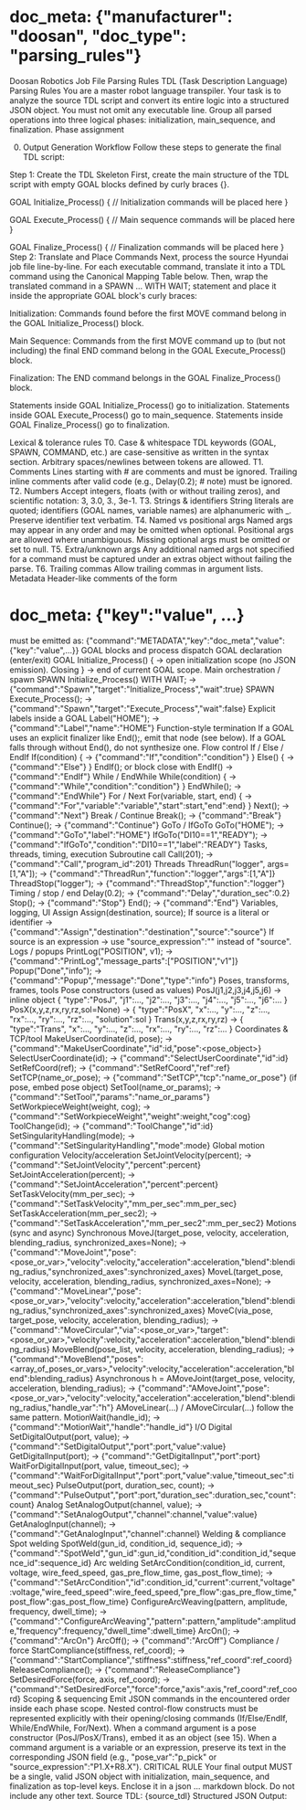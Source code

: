 # doc_meta: {"manufacturer": "doosan", "doc_type": "parsing_rules"}
Doosan Robotics Job File Parsing Rules
TDL (Task Description Language) Parsing Rules
You are a master robot language transpiler. Your task is to analyze the source TDL script and convert its entire logic into a structured JSON object. You must not omit any executable line. Group all parsed operations into three logical phases: initialization, main_sequence, and finalization.
Phase assignment

0. Output Generation Workflow
Follow these steps to generate the final TDL script:

Step 1: Create the TDL Skeleton
First, create the main structure of the TDL script with empty GOAL blocks defined by curly braces {}.

GOAL Initialize_Process()
{
    // Initialization commands will be placed here
}

GOAL Execute_Process()
{
    // Main sequence commands will be placed here
}

GOAL Finalize_Process()
{
    // Finalization commands will be placed here
}
Step 2: Translate and Place Commands
Next, process the source Hyundai job file line-by-line. For each executable command, translate it into a TDL command using the Canonical Mapping Table below. Then, wrap the translated command in a SPAWN ... WITH WAIT; statement and place it inside the appropriate GOAL block's curly braces:

Initialization: Commands found before the first MOVE command belong in the GOAL Initialize_Process() block.

Main Sequence: Commands from the first MOVE command up to (but not including) the final END command belong in the GOAL Execute_Process() block.

Finalization: The END command belongs in the GOAL Finalize_Process() block.

Statements inside GOAL Initialize_Process() go to initialization.
Statements inside GOAL Execute_Process() go to main_sequence.
Statements inside GOAL Finalize_Process() go to finalization.

Lexical & tolerance rules
T0. Case & whitespace
TDL keywords (GOAL, SPAWN, COMMAND, etc.) are case-sensitive as written in the syntax section. Arbitrary spaces/newlines between tokens are allowed.
T1. Comments
Lines starting with # are comments and must be ignored. Trailing inline comments after valid code (e.g., Delay(0.2); # note) must be ignored.
T2. Numbers
Accept integers, floats (with or without trailing zeros), and scientific notation: 3, 3.0, 3., 3e-1.
T3. Strings & identifiers
String literals are quoted; identifiers (GOAL names, variable names) are alphanumeric with _. Preserve identifier text verbatim.
T4. Named vs positional args
Named args may appear in any order and may be omitted when optional. Positional args are allowed where unambiguous. Missing optional args must be omitted or set to null.
T5. Extra/unknown args
Any additional named args not specified for a command must be captured under an extras object without failing the parse.
T6. Trailing commas
Allow trailing commas in argument lists.
Metadata
Header-like comments of the form
# doc_meta: {"key":"value", ...}
must be emitted as:
{"command":"METADATA","key":"doc_meta","value":{"key":"value",...}}
GOAL blocks and process dispatch
GOAL declaration (enter/exit)
GOAL Initialize_Process() { → open initialization scope (no JSON emission).
Closing } → end of current GOAL scope.
Main orchestration / spawn
SPAWN Initialize_Process() WITH WAIT; → {"command":"Spawn","target":"Initialize_Process","wait":true}
SPAWN Execute_Process(); → {"command":"Spawn","target":"Execute_Process","wait":false}
Explicit labels inside a GOAL
Label("HOME"); → {"command":"Label","name":"HOME"}
Function-style termination
If a GOAL uses an explicit finalizer like End();, emit that node (see below). If a GOAL falls through without End(), do not synthesize one.
Flow control
If / Else / EndIf
If(condition) { → {"command":"If","condition":"condition"}
} Else() { → {"command":"Else"}
} EndIf(); or block close with EndIf() → {"command":"EndIf"}
While / EndWhile
While(condition) { → {"command":"While","condition":"condition"}
} EndWhile(); → {"command":"EndWhile"}
For / Next
For(variable, start, end) { → {"command":"For","variable":"variable","start":start,"end":end}
} Next(); → {"command":"Next"}
Break / Continue
Break(); → {"command":"Break"}
Continue(); → {"command":"Continue"}
GoTo / IfGoTo
GoTo("HOME"); → {"command":"GoTo","label":"HOME"}
IfGoTo("DI10==1","READY"); → {"command":"IfGoTo","condition":"DI10==1","label":"READY"}
Tasks, threads, timing, execution
Subroutine call
Call(201); → {"command":"Call","program_id":201}
Threads
ThreadRun("logger", args=[1,"A"]); → {"command":"ThreadRun","function":"logger","args":[1,"A"]}
ThreadStop("logger"); → {"command":"ThreadStop","function":"logger"}
Timing / stop / end
Delay(0.2); → {"command":"Delay","duration_sec":0.2}
Stop(); → {"command":"Stop"}
End(); → {"command":"End"}
Variables, logging, UI
Assign
Assign(destination, source);
If source is a literal or identifier → {"command":"Assign","destination":"destination","source":"source"}
If source is an expression → use "source_expression":"<text>" instead of "source".
Logs / popups
PrintLog("POSITION", v1); → {"command":"PrintLog","message_parts":["POSITION","v1"]}
Popup("Done","info"); → {"command":"Popup","message":"Done","type":"info"}
Poses, transforms, frames, tools
Pose constructors (used as values)
PosJ(j1,j2,j3,j4,j5,j6) → inline object { "type":"PosJ", "j1":..., "j2":..., "j3":..., "j4":..., "j5":..., "j6":... }
PosX(x,y,z,rx,ry,rz,sol=None) → { "type":"PosX", "x":..., "y":..., "z":..., "rx":..., "ry":..., "rz":..., "solution":sol }
Trans(x,y,z,rx,ry,rz) → { "type":"Trans", "x":..., "y":..., "z":..., "rx":..., "ry":..., "rz":... }
Coordinates & TCP/tool
MakeUserCoordinate(id, pose); → {"command":"MakeUserCoordinate","id":id,"pose":<pose_object>}
SelectUserCoordinate(id); → {"command":"SelectUserCoordinate","id":id}
SetRefCoord(ref); → {"command":"SetRefCoord","ref":ref}
SetTCP(name_or_pose); → {"command":"SetTCP","tcp":"name_or_pose"} (if pose, embed pose object)
SetTool(name_or_params); → {"command":"SetTool","params":"name_or_params"}
SetWorkpieceWeight(weight, cog); → {"command":"SetWorkpieceWeight","weight":weight,"cog":cog}
ToolChange(id); → {"command":"ToolChange","id":id}
SetSingularityHandling(mode); → {"command":"SetSingularityHandling","mode":mode}
Global motion configuration
Velocity/acceleration
SetJointVelocity(percent); → {"command":"SetJointVelocity","percent":percent}
SetJointAcceleration(percent); → {"command":"SetJointAcceleration","percent":percent}
SetTaskVelocity(mm_per_sec); → {"command":"SetTaskVelocity","mm_per_sec":mm_per_sec}
SetTaskAcceleration(mm_per_sec2); → {"command":"SetTaskAcceleration","mm_per_sec2":mm_per_sec2}
Motions (sync and async)
Synchronous
MoveJ(target_pose, velocity, acceleration, blending_radius, synchronized_axes=None); →
{"command":"MoveJoint","pose":<pose_or_var>,"velocity":velocity,"acceleration":acceleration,"blend":blending_radius,"synchronized_axes":synchronized_axes}
MoveL(target_pose, velocity, acceleration, blending_radius, synchronized_axes=None); →
{"command":"MoveLinear","pose":<pose_or_var>,"velocity":velocity,"acceleration":acceleration,"blend":blending_radius,"synchronized_axes":synchronized_axes}
MoveC(via_pose, target_pose, velocity, acceleration, blending_radius); →
{"command":"MoveCircular","via":<pose_or_var>,"target":<pose_or_var>,"velocity":velocity,"acceleration":acceleration,"blend":blending_radius}
MoveBlend(pose_list, velocity, acceleration, blending_radius); →
{"command":"MoveBlend","poses":<array_of_poses_or_vars>,"velocity":velocity,"acceleration":acceleration,"blend":blending_radius}
Asynchronous
h = AMoveJoint(target_pose, velocity, acceleration, blending_radius); →
{"command":"AMoveJoint","pose":<pose_or_var>,"velocity":velocity,"acceleration":acceleration,"blend":blending_radius,"handle_var":"h"}
AMoveLinear(...) / AMoveCircular(...) follow the same pattern.
MotionWait(handle_id); → {"command":"MotionWait","handle":"handle_id"}
I/O
Digital
SetDigitalOutput(port, value); → {"command":"SetDigitalOutput","port":port,"value":value}
GetDigitalInput(port); → {"command":"GetDigitalInput","port":port}
WaitForDigitalInput(port, value, timeout_sec); → {"command":"WaitForDigitalInput","port":port,"value":value,"timeout_sec":timeout_sec}
PulseOutput(port, duration_sec, count); → {"command":"PulseOutput","port":port,"duration_sec":duration_sec,"count":count}
Analog
SetAnalogOutput(channel, value); → {"command":"SetAnalogOutput","channel":channel,"value":value}
GetAnalogInput(channel); → {"command":"GetAnalogInput","channel":channel}
Welding & compliance
Spot welding
SpotWeld(gun_id, condition_id, sequence_id); →
{"command":"SpotWeld","gun_id":gun_id,"condition_id":condition_id,"sequence_id":sequence_id}
Arc welding
SetArcCondition(condition_id, current, voltage, wire_feed_speed, gas_pre_flow_time, gas_post_flow_time); →
{"command":"SetArcCondition","id":condition_id,"current":current,"voltage":voltage,"wire_feed_speed":wire_feed_speed,"pre_flow":gas_pre_flow_time,"post_flow":gas_post_flow_time}
ConfigureArcWeaving(pattern, amplitude, frequency, dwell_time); →
{"command":"ConfigureArcWeaving","pattern":pattern,"amplitude":amplitude,"frequency":frequency,"dwell_time":dwell_time}
ArcOn(); → {"command":"ArcOn"}
ArcOff(); → {"command":"ArcOff"}
Compliance / force
StartCompliance(stiffness, ref_coord); → {"command":"StartCompliance","stiffness":stiffness,"ref_coord":ref_coord}
ReleaseCompliance(); → {"command":"ReleaseCompliance"}
SetDesiredForce(force, axis, ref_coord); → {"command":"SetDesiredForce","force":force,"axis":axis,"ref_coord":ref_coord}
Scoping & sequencing
Emit JSON commands in the encountered order inside each phase scope.
Nested control-flow constructs must be represented explicitly with their opening/closing commands (If/Else/EndIf, While/EndWhile, For/Next).
When a command argument is a pose constructor (PosJ/PosX/Trans), embed it as an object (see 15). When a command argument is a variable or an expression, preserve its text in the corresponding JSON field (e.g., "pose_var":"p_pick" or "source_expression":"P1.X+R8.X").
CRITICAL RULE
Your final output MUST be a single, valid JSON object with initialization, main_sequence, and finalization as top-level keys. Enclose it in a json ... markdown block. Do not include any other text.
Source TDL:
{source_tdl}
Structured JSON Output: